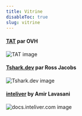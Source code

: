 ```yaml
---
title: Vitrine
disableToc: true
slug: vitrine
---
```


#### [TAT](https://ovh.github.io/tat/overview/) par OVH
![TAT image](https://dykstrom.github.io/mazela-man/images/showcase/tat.png?width=50pc)

#### [Tshark.dev](https://tshark.dev) par Ross Jacobs
![Tshark.dev image](https://dykstrom.github.io/mazela-man/images/showcase/tshark_dev.png?width=50pc)

#### [inteliver](https://docs.inteliver.com) by Amir Lavasani
![docs.inteliver.com image](https://dykstrom.github.io/mazela-man/images/showcase/inteliver_docs.png?width=50pc)